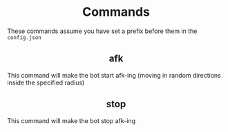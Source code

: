 <h1 align="center">Commands</h1>

These commands assume you have set a prefix before them in the `config.json`

<h2 align="center">afk</h2>

This command will make the bot start afk-ing (moving in random directions inside the specified radius)

<h2 align="center">stop</h2>

This command will make the bot stop afk-ing
